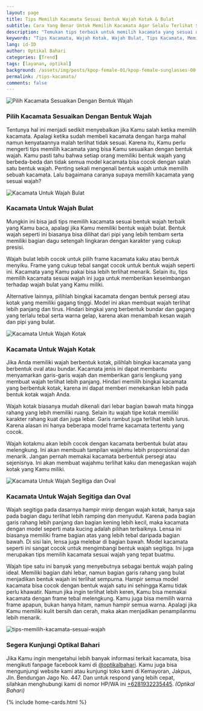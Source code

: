 ```yaml
---
layout: page
title: Tips Memilih Kacamata Sesuai Bentuk Wajah Kotak & Bulat
subtitle: Cara Yang Benar Untuk Memilih Kacamata Agar Selalu Terlihat Stylish
description: "Temukan tips terbaik untuk memilih kacamata yang sesuai dengan bentuk wajahmu agar terlihat keren dan sesuai dengan gaya pribadimu, baik untuk wajah kotak maupun wajah bulat"
keywords: "Tips Kacamata, Wajah Kotak, Wajah Bulat, Tips Kacamata, Memilih Kacamata"
lang: id-ID
author: Optikal Bahari
categories: [Trend]
tags: [layanan, optikal]
background: /assets/img/posts/kpop-female-01/kpop-female-sunglasses-00.webp
permalink: /tips-kacamata/
comments: false
---
```


<div class="card shadow p-3 bg-white mb-5">
  <img
    data-src="/assets/img/posts/kpop-female-01/kpop-female-sunglasses-01.webp"
    src="/assets/img/posts/kpop-female-01/kpop-female-sunglasses-01.webp"
    class="card-img-top"
    title="Pilih Kacamata Sesuaikan Dengan Bentuk Wajah"
    alt="Pilih Kacamata Sesuaikan Dengan Bentuk Wajah">
  <div class="card-body">
    <h3 class="card-title">
      Pilih Kacamata Sesuaikan Dengan Bentuk Wajah
    </h3>
    <p class="card-text text-left">
      Tentunya hal ini menjadi sedikit menyebalkan jika Kamu salah ketika memilih kacamata. Apalagi ketika sudah membeli kacamata dengan harga mahal namun kenyataannya malah terlihat tidak sesuai. Karena itu, Kamu perlu mengerti tips memilih kacamata yang bisa Kamu sesuaikan dengan bentuk wajah. Kamu pasti tahu bahwa setiap orang memiliki bentuk wajah yang berbeda-beda dan tidak semua model kacamata bisa cocok dengan salah satu bentuk wajah. Penting sekali mengenali bentuk wajah untuk memilih sebuah kacamata. Lalu bagaimana caranya supaya memilih kacamata yang sesuai wajah?
    </p>
  </div>
</div>

<div class="card shadow p-3 bg-white mb-5">
  <img
    data-src="/assets/img/posts/kpop-female-01/kpop-female-sunglasses-02.webp"
    src="/assets/img/posts/kpop-female-01/kpop-female-sunglasses-02.webp"
    class="card-img-top"
    title="Kacamata Untuk Wajah Bulat"
    alt="Kacamata Untuk Wajah Bulat">
  <div class="card-body">
    <h3 class="card-title">
      Kacamata Untuk Wajah Bulat
    </h3>
    <p class="card-text text-left">
      Mungkin ini bisa jadi tips memilih kacamata sesuai bentuk wajah terbaik yang Kamu baca, apalagi jika Kamu memiliki bentuk wajah bulat. Bentuk wajah seperti ini biasanya bisa dilihat dari pipi yang lebih tembam serta memiliki bagian dagu setengah lingkaran dengan karakter yang cukup presisi.
    </p>
    <p class="card-text text-left">
      Wajah bulat lebih cocok untuk pilih frame kacamata kaku atau bentuk menyiku. Frame yang cukup tebal sangat cocok untuk bentuk wajah seperti ini. Kacamata yang Kamu pakai bisa lebih terlihat menarik. Selain itu, tips memilih kacamata sesuai wajah ini juga untuk memberikan keseimbangan terhadap wajah bulat yang Kamu miliki.
    </p>
    <p class="card-text text-left">
      Alternative lainnya, pilihlah bingkai kacamata dengan bentuk persegi atau kotak yang memiliki gagang tinggi. Model ini akan membuat wajah terlihat lebih panjang dan tirus. Hindari bingkai yang berbentuk bundar dan gagang yang terlalu tebal serta warna gelap, karena akan menambah kesan wajah dan pipi yang bulat.
    </p>
  </div>
</div>

<div class="card shadow p-3 bg-white mb-5">
  <img
    data-src="/assets/img/posts/kpop-female-01/kpop-female-sunglasses-03.webp"
    src="/assets/img/posts/kpop-female-01/kpop-female-sunglasses-03.webp"
    class="card-img-top"
    title="Kacamata Untuk Wajah Kotak"
    alt="Kacamata Untuk Wajah Kotak">
  <div class="card-body">
    <h3 class="card-title">
      Kacamata Untuk Wajah Kotak
    </h3>
    <p class="card-text text-left">
      Jika Anda memiliki wajah berbentuk kotak, pilihlah bingkai kacamata yang berbentuk oval atau bundar. Kacamata jenis ini dapat membantu menyamarkan garis-garis wajah dan memberikan garis lengkung yang membuat wajah terlihat lebih panjang. Hindari memilih bingkai kacamata yang berbentuk kotak, karena ini dapat memberi menekankan lebih pada bentuk kotak wajah Anda.
    </p>
    <p class="card-text text-left">
      Wajah kotak biasanya mudah dikenali dari lebar bagian bawah mata hingga rahang  yang lebih memiliki ruang. Selain itu wajah tipe kotak memiliki karakter rahang kuat dan juga lebar. Garis rambut juga terlihat lebih lurus. Karena alasan ini hanya beberapa model frame kacamata tertentu yang cocok.
    </p>
    <p class="card-text text-left">
      Wajah kotakmu akan lebih cocok dengan kacamata berbentuk bulat atau melengkung. Ini akan membuah tampilan wajahmu lebih proporsional dan menarik. Jangan pernah memakai kacamata berbentuk persegi atau sejenisnya. Ini akan membuat wajahmu terlihat kaku dan menegaskan wajah kotak yang Kamu miliki.
    </p>
  </div>
</div>

<div class="card shadow p-3 bg-white mb-5">
  <img
    data-src="/assets/img/posts/kpop-female-01/kpop-female-sunglasses-04.webp"
    src="/assets/img/posts/kpop-female-01/kpop-female-sunglasses-04.webp"
    class="card-img-top"
    title="Kacamata Untuk Wajah Segitiga dan Oval"
    alt="Kacamata Untuk Wajah Segitiga dan Oval">
  <div class="card-body">
    <h3 class="card-title">
      Kacamata Untuk Wajah Segitiga dan Oval
    </h3>
    <p class="card-text text-left">
      Wajah segitiga pada dasarnya hampir mirip dengan wajah kotak, hanya saja pada bagian dagu terlihat lebih ramping dan menyudut. Karena pada bagian garis rahang lebih panjang dan bagian kening lebih kecil, maka kacamata dengan model seperti mata kucing adalah pilihan terbaiknya.                             
                    Lensa ini biasanya memiliki frame bagian atas yang lebih tebal daripada bagian bawah. Di sisi lain, lensa juga melebar di bagian bawah. Model kacamata seperti ini sangat cocok untuk mengimbangi bentuk wajah segitiga. Ini juga merupakan tips memilih kacamata sesuai wajah yang tepat buatmu.
    </p>
    <p class="card-text text-left">
      Wajah tipe satu ini banyak yang menyebutnya sebagai bentuk wajah paling ideal. Memiliki bagian dahi lebar, namun bagian garis rahang yang bulat menjadikan bentuk wajah ini terlihat sempurna. Hampir semua model kacamata bisa cocok dengan bentuk wajah satu ini sehingga Kamu tidak perlu khawatir.                             
      Namun jika ingin terlihat lebih keren, Kamu bisa memakai kacamata dengan frame tebal melengkung. Kamu juga bisa memilih warna frame apapun, bukan hanya hitam, namun hampir semua warna. Apalagi jika Kamu memiliki kulit bersih dan cerah, maka akan menjadikan penampilanmu lebih menarik.
    </p>
  </div>
</div>

<div class="card shadow p-3 bg-white mb-5">
  <img
    data-src="/assets/img/posts/kpop-female-01/kpop-female-sunglasses-05.webp"
    src="/assets/img/posts/kpop-female-01/kpop-female-sunglasses-05.webp"
    class="card-img-top"
    title="tips-memilih-kacamata-sesuai-wajah"
    alt="tips-memilih-kacamata-sesuai-wajah">
  <div class="card-body">
    <h3 class="card-title">
      Segera Kunjungi Optikal Bahari
    </h3>
    <p class="card-text text-left">
      Jika Kamu ingin mengetahui lebih banyak informasi terkait kacamata, bisa mengikuti fanpage facebook kami di
      <a
        href="https://www.facebook.com/optikalbahari"
        id="FBClick"
        title="Facebook Page Optikal Bahari"
        class="FacebookPage">@optikalbahari</a>. Kamu juga bisa mengunjungi website kami atau kunjungi toko kami di Kemayoran, Jakpus, Jln. Bendungan Jago No. 447. Dan untuk respond yang lebih cepat, silahkan menghubungi kami di nomor HP/WA ini
      <a
        href="https://api.whatsapp.com/send?phone=6281932235445&text=Hallo%2C+saya+butuh+informasi+lebih+lanjut+mengenai+Optikal+Bahari"
        id="WhatsAppClick"
        class="WhatsAppCall"
        title="Call WhatsApp">+6281932235445</a>.
      <em>(Optikal Bahari)</em>
    </p>
  </div>
</div>
{% include home-cards.html %}